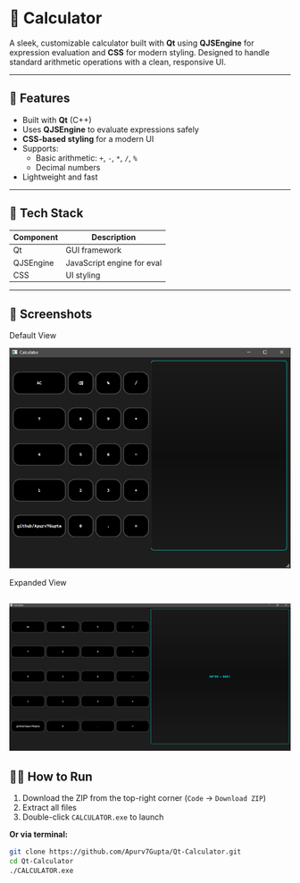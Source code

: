 # 🧮 Calculator

A sleek, customizable calculator built with **Qt** using **QJSEngine** for expression evaluation and **CSS** for modern styling. Designed to handle standard arithmetic operations with a clean, responsive UI.

---

## 🚀 Features

- Built with **Qt** (C++)
- Uses **QJSEngine** to evaluate expressions safely
- **CSS-based styling** for a modern UI
- Supports:
  - Basic arithmetic: `+`, `-`, `*`, `/`, `%`
  - Decimal numbers
- Lightweight and fast

---

## 🧩 Tech Stack

| Component     | Description                         |
|---------------|-------------------------------------|
| Qt            | GUI framework                       |
| QJSEngine     | JavaScript engine for eval          |
| CSS           | UI styling                          |

---

## 📸 Screenshots
Default View

![Default View](screenshots/Screenshot%202025-07-03%20222140.png)

Expanded View

![Expanded View](screenshots/Screenshot%202025-07-03%20233607.png)
---

## 🏃‍♂️ How to Run

1. Download the ZIP from the top-right corner (`Code` → `Download ZIP`)
2. Extract all files
3. Double-click `CALCULATOR.exe` to launch

**Or via terminal:**

```bash
git clone https://github.com/Apurv7Gupta/Qt-Calculator.git
cd Qt-Calculator
./CALCULATOR.exe
